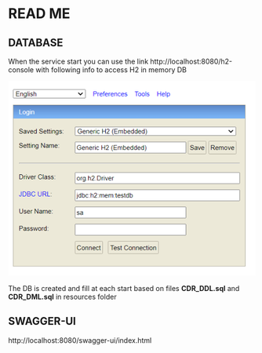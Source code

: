 # READ ME

## DATABASE

When the service start you can use the link http://localhost:8080/h2-console
with following info to access H2 in memory DB

![img.png](img.png)

The DB is created and fill at each start based on files **CDR_DDL.sql** and **CDR_DML.sql** in resources folder

## SWAGGER-UI

http://localhost:8080/swagger-ui/index.html
